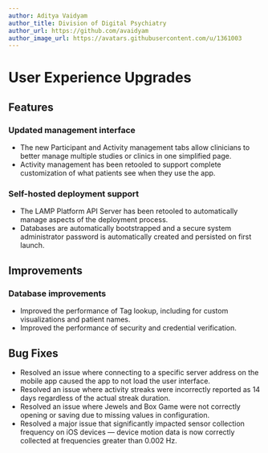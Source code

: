 ```yaml
---
author: Aditya Vaidyam
author_title: Division of Digital Psychiatry
author_url: https://github.com/avaidyam
author_image_url: https://avatars.githubusercontent.com/u/1361003
---
```


# User Experience Upgrades

## Features 

### Updated management interface

- The new Participant and Activity management tabs allow clinicians to better manage multiple studies or clinics in one simplified page.
- Activity management has been retooled to support complete customization of what patients see when they use the app.

### Self-hosted deployment support

- The LAMP Platform API Server has been retooled to automatically manage aspects of the deployment process.
- Databases are automatically bootstrapped and a secure system administrator password is automatically created and persisted on first launch.

## Improvements

### Database improvements

- Improved the performance of Tag lookup, including for custom visualizations and patient names.
- Improved the performance of security and credential verification.

## Bug Fixes

- Resolved an issue where connecting to a specific server address on the mobile app caused the app to not load the user interface.
- Resolved an issue where activity streaks were incorrectly reported as 14 days regardless of the actual streak duration.
- Resolved an issue where Jewels and Box Game were not correctly opening or saving due to missing values in configuration.
- Resolved a major issue that significantly impacted sensor collection frequency on iOS devices — device motion data is now correctly collected at frequencies greater than 0.002 Hz.
